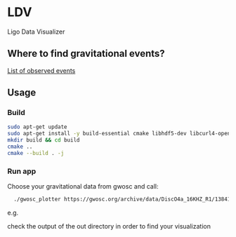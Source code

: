 
# LDV

Ligo Data Visualizer


## Where to find gravitational events?

[List of observed events](https://gwosc.org/eventapi/html/allevents/)


## Usage

### Build
```bash
sudo apt-get update
sudo apt-get install -y build-essential cmake libhdf5-dev libcurl4-openssl-dev
mkdir build && cd build
cmake ..
cmake --build . -j
```


### Run app
Choose your gravitational data from gwosc and call:

```bash
  ./gwosc_plotter https://gwosc.org/archive/data/DiscO4a_16KHZ_R1/1384120320/H-H1_GWOSC_DiscO4a_16KHZ_R1-1384779776-4096.hdf5
```




e.g.

check the output of the out directory in order to find your visualization


